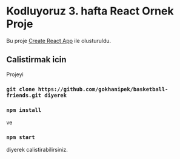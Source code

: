 # Kodluyoruz 3. hafta React Ornek Proje

Bu proje [Create React App](https://github.com/facebook/create-react-app) ile olusturuldu.

## Calistirmak icin

Projeyi 
### `git clone https://github.com/gokhanipek/basketball-friends.git diyerek`
### `npm install`
ve
### `npm start`
diyerek calistirabilirsiniz. 

